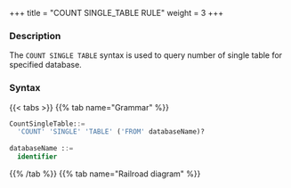 +++
title = "COUNT SINGLE_TABLE RULE"
weight = 3
+++

### Description

The `COUNT SINGLE TABLE` syntax is used to query number of single table for specified database.

### Syntax

{{< tabs >}}
{{% tab name="Grammar" %}}
```sql
CountSingleTable::=
  'COUNT' 'SINGLE' 'TABLE' ('FROM' databaseName)?
  
databaseName ::=
  identifier
```
{{% /tab %}}
{{% tab name="Railroad diagram" %}}
<iframe frameborder="0" name="diagram" id="diagram" width="100%" height="100%"></iframe>
{{% /tab %}}
{{< /tabs >}}

### Supplement

- When `databaseName` is not specified, the default is the currently used `DATABASE`. If `DATABASE` is not used, `No database selected` will be prompted.

### Return Value Description

| Column     | Description                                         |
|------------|-----------------------------------------------------|
| database   | The database name where the single table is located |
| count      | The count of single table                           |

### Example

- Query the number of single rules for specified database.

```sql
COUNT SINGLE TABLE
``` 

```sql
mysql> COUNT SINGLE TABLE;
+----------+--------+
| database | count  |
+----------+--------+
| ds       | 2      |
+----------+--------+
1 row in set (0.02 sec)
```

### Reserved word

`COUNT`, `SINGLE`, `TABLE`, `FROM`

### Related links

- [Reserved word](/en/user-manual/shardingsphere-proxy/distsql/syntax/reserved-word/)
